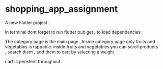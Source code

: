 # shopping_app_assignment

A new Flutter project.

in terminal dont forget to run flutter pub get , to load dependencies.


The category page is the main page ,
Inside category page only fruits and vegetables is tappable.
inside fruits and vegetables you can scroll products , search them , add them to cart by selecting a weight

cart is peristent throughout .
